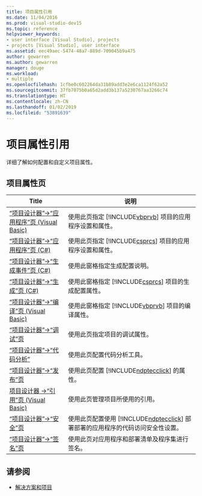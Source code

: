 ```yaml
---
title: 项目属性引用
ms.date: 11/04/2016
ms.prod: visual-studio-dev15
ms.topic: reference
helpviewer_keywords:
- user interface [Visual Studio], projects
- projects [Visual Studio], user interface
ms.assetid: eec49aec-5474-48a7-889d-709045b9a475
author: gewarren
ms.author: gewarren
manager: douge
ms.workload:
- multiple
ms.openlocfilehash: 1cfbe0c602264da31b89add3e2e6ca1124f62a52
ms.sourcegitcommit: 37fb7075b0a65d2add3b137a5230767aa3266c74
ms.translationtype: HT
ms.contentlocale: zh-CN
ms.lasthandoff: 01/02/2019
ms.locfileid: "53891639"
---
```

# <a name="project-properties-reference"></a>项目属性引用
详细了解如何配置和自定义项目属性。

## <a name="project-properties-pages"></a>项目属性页

| Title | 说明 |
| - | - |
| [“项目设计器”->“应用程序”页 (Visual Basic)](../../ide/reference/application-page-project-designer-visual-basic.md) | 使用此页指定 [!INCLUDE[vbprvb](../../code-quality/includes/vbprvb_md.md)] 项目的应用程序设置和属性。 |
| [“项目设计器”->“应用程序”页 (C#)](../../ide/reference/application-page-project-designer-csharp.md) | 使用此页指定 [!INCLUDE[csprcs](../../data-tools/includes/csprcs_md.md)] 项目的应用程序设置和属性。 |
| [“项目设计器”->“生成事件”页 (C#)](../../ide/reference/build-events-page-project-designer-csharp.md) | 使用此窗格指定生成配置说明。 |
| [“项目设计器”->“生成”页 (C#)](../../ide/reference/build-page-project-designer-csharp.md) | 使用此窗格指定 [!INCLUDE[csprcs](../../data-tools/includes/csprcs_md.md)] 项目的生成配置属性。 |
| [“项目设计器”->“编译”页 (Visual Basic)](../../ide/reference/compile-page-project-designer-visual-basic.md) | 使用此窗格指定 [!INCLUDE[vbprvb](../../code-quality/includes/vbprvb_md.md)] 项目的编译属性。 |
| [“项目设计器”->“调试”页](../../ide/reference/debug-page-project-designer.md) | 使用此页指定项目的调试属性。 |
| [“项目设计器”->“代码分析”](../../ide/reference/code-analysis-project-designer.md) | 使用此页配置代码分析工具。 |
| [“项目设计器”->“发布”页](../../ide/reference/publish-page-project-designer.md) | 使用此页配置 [!INCLUDE[ndptecclick](../../deployment/includes/ndptecclick_md.md)] 的属性。 |
| [项目设计器 ->“引用”页 (Visual Basic)](../../ide/reference/references-page-project-designer-visual-basic.md) | 使用此页管理项目所使用的引用。 |
| [“项目设计器”->“安全”页](../../ide/reference/security-page-project-designer.md) | 使用此页配置使用 [!INCLUDE[ndptecclick](../../deployment/includes/ndptecclick_md.md)] 部署部署的应用程序的代码访问安全性设置。 |
| [“项目设计器”->“签名”页](../../ide/reference/signing-page-project-designer.md) | 使用此页对应用程序和部署清单及程序集进行签名。 |

## <a name="see-also"></a>请参阅

- [解决方案和项目](../../ide/solutions-and-projects-in-visual-studio.md)
